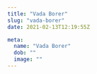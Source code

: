 ```yaml
---
title: "Vada Borer"
slug: "vada-borer"
date: 2021-02-13T12:19:55Z

meta:
  name: "Vada Borer"
  dob: ""
  image: ""
---
```


